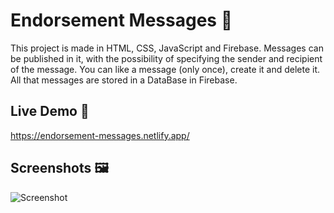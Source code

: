 # Endorsement Messages 📨

This project is made in HTML, CSS, JavaScript and Firebase. Messages can be published in it, with the possibility of specifying the sender and recipient of the message. You can like a message (only once), create it and delete it. All that messages are stored in a DataBase in Firebase. 

## Live Demo 📱

https://endorsement-messages.netlify.app/

## Screenshots 🖼️
![Screenshot](https://github.com/jonycho/endorsement-messages/assets/121981717/e235864a-d498-4466-a9a1-fca3a06c59e8)


